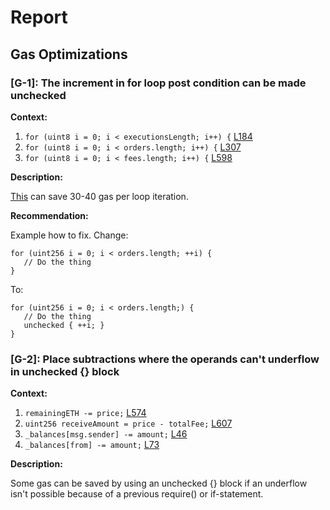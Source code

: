 # Report
## Gas Optimizations ##
### [G-1]: The increment in for loop post condition can be made unchecked
**Context:**

1. ```for (uint8 i = 0; i < executionsLength; i++) {``` [L184](https://github.com/code-423n4/2022-11-non-fungible/blob/main/contracts/Exchange.sol#L184) 
1. ```for (uint8 i = 0; i < orders.length; i++) {``` [L307](https://github.com/code-423n4/2022-11-non-fungible/blob/main/contracts/Exchange.sol#L307) 
1. ```for (uint8 i = 0; i < fees.length; i++) {``` [L598](https://github.com/code-423n4/2022-11-non-fungible/blob/main/contracts/Exchange.sol#L598) 

**Description:**

[This](https://gist.github.com/hrkrshnn/ee8fabd532058307229d65dcd5836ddc#the-increment-in-for-loop-post-condition-can-be-made-unchecked) can save 30-40 gas per loop iteration.

**Recommendation:**

Example how to fix. Change:
```
for (uint256 i = 0; i < orders.length; ++i) {
   // Do the thing
}
```

To:
```
for (uint256 i = 0; i < orders.length;) {
   // Do the thing
   unchecked { ++i; }
}
```

### [G-2]: Place subtractions where the operands can't underflow in unchecked {} block
**Context:**

1. ```remainingETH -= price;``` [L574](https://github.com/code-423n4/2022-11-non-fungible/blob/main/contracts/Exchange.sol#L574) 
1. ```uint256 receiveAmount = price - totalFee;``` [L607](https://github.com/code-423n4/2022-11-non-fungible/blob/main/contracts/Exchange.sol#L607) 
1. ```_balances[msg.sender] -= amount;``` [L46](https://github.com/code-423n4/2022-11-non-fungible/blob/main/contracts/Pool.sol#L46) 
1. ```_balances[from] -= amount;``` [L73](https://github.com/code-423n4/2022-11-non-fungible/blob/main/contracts/Pool.sol#L73) 

**Description:**

Some gas can be saved by using an unchecked {} block if an underflow isn't possible because of a previous require() or if-statement.

